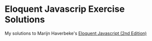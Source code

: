 # Eloquent Javascrip Exercise Solutions

My solutions to Marijn Haverbeke's [Eloquent Javascript (2nd Edition)](http://eloquentjavascript.net/)

